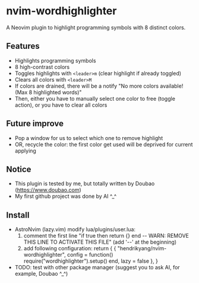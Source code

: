 # nvim-wordhighlighter
A Neovim plugin to highlight programming symbols with 8 distinct colors.

## Features
- Highlights programming symbols
- 8 high-contrast colors
- Toggles highlights with `<leader>m`  (clear highlight if already toggled)
- Clears all colors with `<leader>M`
- If colors are drained, there will be a notify "No more colors available! (Max 8 highlighted words)"
- Then, either you have to manually select one color to free (toggle action), or you have to clear all colors

## Future improve
- Pop a window for us to select which one to remove highlight 
- OR, recycle the color: the first color get used will be deprived for current applying

## Notice
- This plugin is tested by me, but totally written by Doubao (https://www.doubao.com)
- My first github project was done by AI ^_^

## Install
- AstroNvim (lazy.vim)
  modify lua/plugins/user.lua:
  1. comment the first line "if true then return {} end -- WARN: REMOVE THIS LINE TO ACTIVATE THIS FILE" (add '--' at the beginning)
  2. add following configuration:
        return {
            {
              "hendrikyang/nvim-wordhighlighter",
              config = function()
                require("wordhighlighter").setup()
              end,
              lazy = false
            },
        }
- TODO: test with other package manager (suggest you to ask AI, for example, Doubao ^_^)
